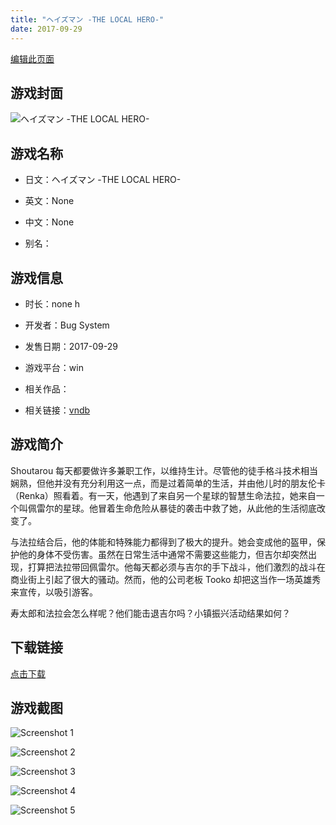 ```yaml
---
title: "ヘイズマン -THE LOCAL HERO-"
date: 2017-09-29
---
```

[编辑此页面](https://github.com/ACG-3/ADV3-source/blob/main/source/_posts/games/%E3%83%98%E3%82%A4%E3%82%BA%E3%83%9E%E3%83%B3%20-THE%20LOCAL%20HERO-.md)

## 游戏封面

![ヘイズマン -THE LOCAL HERO-](https%3A//pan.timero.xyz/onedrive/img_lib_001/%E3%83%98%E3%82%A4%E3%82%BA%E3%83%9E%E3%83%B3%20-THE%20LOCAL%20HERO-_cover.avif)


## 游戏名称

- 日文：ヘイズマン -THE LOCAL HERO-
- 英文：None
- 中文：None

- 别名：


## 游戏信息

- 时长：none h
- 开发者：Bug System
- 发售日期：2017-09-29
- 游戏平台：win
- 相关作品：

- 相关链接：[vndb](https://vndb.org/v21374)


## 游戏简介

Shoutarou 每天都要做许多兼职工作，以维持生计。尽管他的徒手格斗技术相当娴熟，但他并没有充分利用这一点，而是过着简单的生活，并由他儿时的朋友伦卡（Renka）照看着。有一天，他遇到了来自另一个星球的智慧生命法拉，她来自一个叫佩雷尔的星球。他冒着生命危险从暴徒的袭击中救了她，从此他的生活彻底改变了。

与法拉结合后，他的体能和特殊能力都得到了极大的提升。她会变成他的盔甲，保护他的身体不受伤害。虽然在日常生活中通常不需要这些能力，但吉尔却突然出现，打算把法拉带回佩雷尔。他每天都必须与吉尔的手下战斗，他们激烈的战斗在商业街上引起了很大的骚动。然而，他的公司老板 Tooko 却把这当作一场英雄秀来宣传，以吸引游客。

寿太郎和法拉会怎么样呢？他们能击退吉尔吗？小镇振兴活动结果如何？




## 下载链接

[点击下载](https://pan.timero.xyz/onedrive/adv_lib_001/%E3%83%98%E3%82%A4%E3%82%BA%E3%83%9E%E3%83%B3%20-THE%20LOCAL%20HERO-)


## 游戏截图


![Screenshot 1](https%3A//pan.timero.xyz/onedrive/img_lib_001/%E3%83%98%E3%82%A4%E3%82%BA%E3%83%9E%E3%83%B3%20-THE%20LOCAL%20HERO-_Screenshot_1.avif)

![Screenshot 2](https%3A//pan.timero.xyz/onedrive/img_lib_001/%E3%83%98%E3%82%A4%E3%82%BA%E3%83%9E%E3%83%B3%20-THE%20LOCAL%20HERO-_Screenshot_2.avif)

![Screenshot 3](https%3A//pan.timero.xyz/onedrive/img_lib_001/%E3%83%98%E3%82%A4%E3%82%BA%E3%83%9E%E3%83%B3%20-THE%20LOCAL%20HERO-_Screenshot_3.avif)

![Screenshot 4](https%3A//pan.timero.xyz/onedrive/img_lib_001/%E3%83%98%E3%82%A4%E3%82%BA%E3%83%9E%E3%83%B3%20-THE%20LOCAL%20HERO-_Screenshot_4.avif)

![Screenshot 5](https%3A//pan.timero.xyz/onedrive/img_lib_001/%E3%83%98%E3%82%A4%E3%82%BA%E3%83%9E%E3%83%B3%20-THE%20LOCAL%20HERO-_Screenshot_5.avif)

